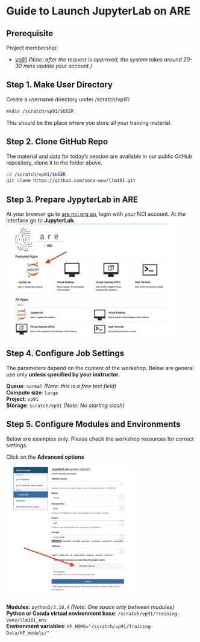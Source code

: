 # Guide to Launch JupyterLab on ARE

## Prerequisite
Project membership:  
 - [vp91](https://my.nci.org.au/mancini/project/vp91/join) *(Note: after the request is approved, the system takes around 20-30 mins update your account.)* 

## Step 1. Make User Directory
Create a username directory under /scratch/vp91:  

```bash
mkdir /scratch/vp91/$USER
```

This should be the place where you store all your training material.

## Step 2.  Clone GitHub Repo
The material and data for today’s session are available in our public GitHub repository, clone it to the folder above.   
```bash 
cd /scratch/vp91/$USER    
git clone https://github.com/zora-wuw/llm101.git
```   
    

## Step 3.  Prepare JypyterLab in ARE
At your browser go to [are.nci.org.au](https://are.nci.org.au/), login with your NCI account. At the interface go to **JupyterLab**.    
<img src="img/ARE_click_jupyter.png" alt="ARE_click_jupyter.png" width="450" height="300">
 
## Step 4.  Configure Job Settings
The parameters depend on the content of the workshop. Below are general use only **unless specified by your instructor**.   

**Queue**: `normal` *(Note: this is a free text field)*  
**Compute size**:  `large`    
**Project**: `vp91`  
**Storage**: `scratch/vp91`     *(Note: No starting slash)*  

## Step 5.  Configure Modules and Environments
Below are examples only. Please check the workshop resources for correct settings.   

Click on the **Advanced options**   
  
<img src="img/ARE_click_advanced_options.png" alt="ARE_click_advanced_options.png" width="350" height="350">   

**Modules**: `python3/3.10.4`   *(Note: One space only between modules)*   
**Python or Conda virtual environment base**: 
`/scratch/vp91/Training-Venv/llm101_env`    
**Environment variables**: `HF_HOME="/scratch/vp91/Training-Data/HF_models/"`  




